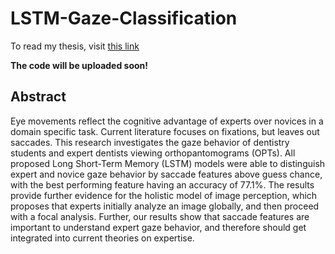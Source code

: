 # LSTM-Gaze-Classification

To read my thesis, visit [this link](Bachelor_Thesis_final.pdf)

**The code will be uploaded soon!**

## Abstract

Eye movements reflect the cognitive advantage of experts over novices in a domain specific
task. Current literature focuses on fixations, but leaves out saccades. This research investigates
the gaze behavior of dentistry students and expert dentists viewing orthopantomograms (OPTs).
All proposed Long Short-Term Memory (LSTM) models were able to distinguish expert and
novice gaze behavior by saccade features above guess chance, with the best performing feature
having an accuracy of 77.1%. The results provide further evidence for the holistic model of
image perception, which proposes that experts initially analyze an image globally, and then
proceed with a focal analysis. Further, our results show that saccade features are important to
understand expert gaze behavior, and therefore should get integrated into current theories on
expertise.

